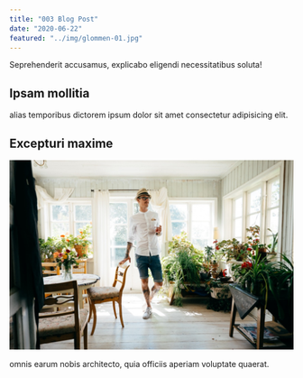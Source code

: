 ```yaml
---
title: "003 Blog Post"
date: "2020-06-22"
featured: "../img/glommen-01.jpg"
---
```

Seprehenderit accusamus, explicabo eligendi necessitatibus soluta!

## Ipsam mollitia

alias temporibus dictorem ipsum dolor sit amet consectetur adipisicing elit.

## Excepturi maxime

![smoke-02](../img/glommen-02.jpg)

omnis earum nobis architecto, quia officiis aperiam voluptate quaerat.